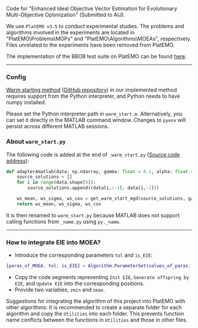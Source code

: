 Code for "Enhanced Ideal Objective Vector Estimation for Evolutionary Multi-Objective Optimization" (Submitted to AIJ).

We use `PlatEMO v3.5` to conduct experimental studies. The problems and algorithms involved in the experiments are located in "PlatEMO\Problems\MOPs" and "PlatEMO\Algorithms\MOEAs", respectively. Files unrelated to the experiments have been removed from PlatEMO.

The implementation of the BBOB test suite on PlatEMO can be found [here](https://github.com/EricZheng1024/BBOBxPlatEMO).


---

### Config

[Warm starting method](https://ojs.aaai.org/index.php/AAAI/article/view/17109) ([GitHub repository](https://github.com/CyberAgentAILab/cmaes)) in our implemented method requires support from the Python interpreter, and Python needs to have numpy installed.

Please set the Python interpreter path in `warm_start.m`. Alternatively, you can set it directly in the MATLAB command window. Changes to `pyenv` will persist across different MATLAB sessions.

### About `warm_start.py`

The following code is added at the end of `_warm_start.py` ([Source code address](https://github.com/CyberAgentAILab/cmaes/blob/main/cmaes/_warm_start.py)):
```python
def adapter4matlab(data: np.ndarray, gamma: float = 0.1, alpha: float = 0.1):
    source_solutions = []
    for i in range(data.shape[0]):
        source_solutions.append((data[i,:-1], data[i,-1]))

    ws_mean, ws_sigma, ws_cov = get_warm_start_mgd(source_solutions, gamma, alpha)
    return ws_mean, ws_sigma, ws_cov
```

It is then renamed to `warm_start.py` because MATLAB does not support calling functions from `_name.py` using `py._name`.


---

### How to integrate EIE into MOEA?

- Introduce the corresponding parameters `tol` and `is_EIE`:
```matlab
[paras_of_MOEA, tol, is_EIE] = Algorithm.ParameterSet(values_of_paras, 0.05, 1);
```
- Copy the code segments representing `Init EIE`, `Generate offspring by EIE`, and `Update EIE` into the corresponding positions.
- Provide two variables, `zmin` and `zmax`.

Suggestions for integrating the algorithm of this project into PlatEMO with other algorithms:
It is recommended to create a separate folder for each algorithm and copy the `Utilities` into each folder. This prevents function name conflicts between the functions in `Utilities` and those in other files.
